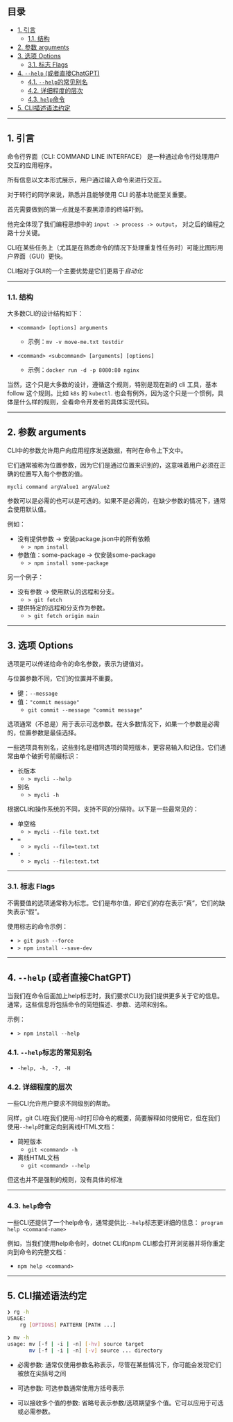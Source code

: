 ## 目录

* [1. 引言](#1.-引言)
  * [1.1. 结构](#1.1.-结构)
* [2. 参数 arguments](#2.-参数-arguments)
* [3. 选项 Options](#3.-选项-options)
  * [3.1. 标志 Flags](#3.1.-标志-flags)
* [4. `--help` (或者直接ChatGPT)](#4.-`--help`标志-(或者直接chatgpt))
  * [4.1. `--help`的常见别名](#4.1.-`--help`标志的常见别名：)
  * [4.2. 详细程度的层次](#4.2.-详细程度的层次)
  * [4.3. `help`命令](#4.3.-`help`命令)
* [5. CLI描述语法约定](#5.-cli描述语法约定)

<div style="page-break-after: always;"></div>

---
## 1. 引言
命令行界面（CLI: COMMAND LINE INTERFACE） 是一种通过命令行处理用户交互的应用程序。

所有信息以文本形式展示，用户通过输入命令来进行交互。

对于转行的同学来说，熟悉并且能够使用 CLI 的基本功能至关重要。

首先需要做到的第一点就是不要黑漆漆的终端吓到。

他完全体现了我们编程思想中的 `input -> process -> output`， 对之后的编程之路十分关键。

CLI在某些任务上（尤其是在熟悉命令的情况下处理重复性任务时）可能比图形用户界面（GUI）更快。

CLI相对于GUI的一个主要优势是它们更易于*自动化*

---
### 1.1. 结构
大多数CLI的设计结构如下：

- `<command> [options] arguments`
  - 示例：`mv -v move-me.txt testdir`

- `<command> <subcommand> [arguments] [options]`
  - 示例：`docker run -d -p 8080:80 nginx`

当然，这个只是大多数的设计，遵循这个规则，特别是现在新的 cli 工具，基本 follow 这个规则。比如 `k8s` 的 `kubectl`. 也会有例外，因为这个只是一个惯例，具体是什么样的规则，全看命令开发者的具体实现代码。

<div style="page-break-after: always;"></div>

---
## 2. 参数 arguments

CLI中的参数允许用户向应用程序发送数据，有时在命令上下文中。

它们通常被称为位置参数，因为它们是通过位置来识别的，这意味着用户必须在正确的位置写入每个参数的值。

`mycli command argValue1 argValue2`

参数可以是必需的也可以是可选的。如果不是必需的，在缺少参数的情况下，通常会使用默认值。

例如：
- 没有提供参数 -> 安装package.json中的所有依赖
  - `> npm install`
- 参数值：some-package -> 仅安装some-package
  - `> npm install some-package`

另一个例子：
- 没有参数 -> 使用默认的远程和分支。
  - `> git fetch`
- 提供特定的远程和分支作为参数。
  - `> git fetch origin main`


---

## 3. 选项 Options

选项是可以传递给命令的命名参数，表示为键值对。

与位置参数不同，它们的位置并不重要。

- 键：`--message` 
- 值：`"commit message"`
  - `git commit --message "commit message"`

选项通常（不总是）用于表示可选参数。在大多数情况下，如果一个参数是必需的，位置参数是最佳选择。

一些选项具有别名，这些别名是相同选项的简短版本，更容易输入和记住。它们通常由单个破折号前缀标识：
- 长版本
  - `> mycli --help`
- 别名
  - `> mycli -h`

根据CLI和操作系统的不同，支持不同的分隔符。以下是一些最常见的：

- 单空格
  - `> mycli --file text.txt`
- `=`
  - `> mycli --file=text.txt`
- `:`
  - `> mycli --file:text.txt`


---

### 3.1. 标志 Flags

不需要值的选项通常称为标志。它们是布尔值，即它们的存在表示“真”，它们的缺失表示“假”。

使用标志的命令示例：
- `> git push --force`
- `> npm install --save-dev`

<div style="page-break-after: always;"></div>

---

## 4. `--help` (或者直接ChatGPT)

当我们在命令后面加上help标志时，我们要求CLI为我们提供更多关于它的信息。通常，这些信息将包括命令的简短描述、参数、选项和别名。

示例：
- `> npm install --help`

### 4.1. `--help`标志的常见别名

- `-help, -h, -?, -H`

### 4.2. 详细程度的层次

一些CLI允许用户要求不同级别的帮助。

同样，git CLI在我们使用`-h`时打印命令的概要，简要解释如何使用它，但在我们使用`--help`时重定向到离线HTML文档：
- 简短版本
  - `git <command> -h`
- 离线HTML文档
  - `git <command> --help`

但这也并不是强制的规则，没有具体的标准

---

### 4.3. `help`命令

一些CLI还提供了一个help命令，通常提供比`--help`标志更详细的信息：
`program help <command-name>`

例如，当我们使用help命令时，dotnet CLI和npm CLI都会打开浏览器并将你重定向到命令的完整文档：
- `npm help <command>`

<div style="page-break-after: always;"></div>

---

## 5. CLI描述语法约定

```sh
❯ rg -h
USAGE:
    rg [OPTIONS] PATTERN [PATH ...]

❯ mv -h
usage: mv [-f | -i | -n] [-hv] source target
       mv [-f | -i | -n] [-v] source ... directory
```

- 必需参数: 通常仅使用参数名称表示，尽管在某些情况下，你可能会发现它们被放在尖括号之间

- 可选参数: 可选参数通常使用方括号表示

- 可以接收多个值的参数: 省略号表示参数/选项期望多个值。它可以应用于可选或必需参数。


